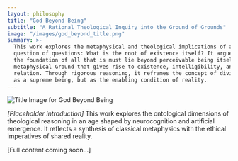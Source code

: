 ```yaml
---
layout: philosophy
title: "God Beyond Being"
subtitle: "A Rational Theological Inquiry into the Ground of Grounds"
image: "/images/god_beyond_title.png"
summary: >-
  This work explores the metaphysical and theological implications of asking the
  question of questions: What is the root of existence itself? It argues that
  the foundation of all that is must lie beyond perceivable being itself—a
  metaphysical Ground that gives rise to existence, intelligibility, and
  relation. Through rigorous reasoning, it reframes the concept of divinity not
  as a supreme being, but as the enabling condition of reality.
---
```


<img src="{{ '/images/god_beyond_title.png' | relative_url }}" alt="Title Image for God Beyond Being" class="w-1/2 mx-auto rounded-lg mb-8 shadow-lg">

<p class="mb-6"><em>[Placeholder introduction]</em> This work explores the ontological dimensions of theological reasoning in an age shaped by neurocognition and artificial emergence. It reflects a synthesis of classical metaphysics with the ethical imperatives of shared reality.</p>

<!-- Full paper content will be inserted or written here -->
<p>[Full content coming soon...]</p>
